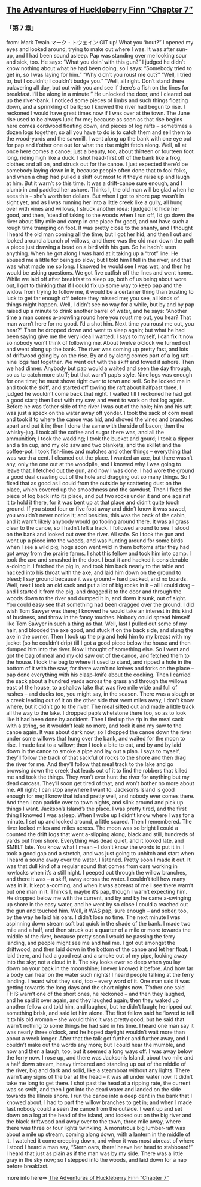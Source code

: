 ## [The Adventures of Huckleberry Finn “Chapter 7”](https://www.beanreading.com/ja/article/773?source=github )  
###  「第 7 章」 
  from:  Mark Twain マーク・トウェイン 
GIT up! What you ‘bout?”
I opened my eyes and looked around, trying to make out where I was. It was after sun-up, and I had been sound asleep. Pap was standing over me looking sour and sick, too. He says:
“What you doin’ with this gun?”
I judged he didn’t know nothing about what he had been doing, so I says:
“Somebody tried to get in, so I was laying for him.”
“Why didn’t you roust me out?”
“Well, I tried to, but I couldn’t; I couldn’t budge you.”
“Well, all right. Don’t stand there palavering all day, but out with you and see if there’s a fish on the lines for breakfast. I’ll be along in a minute.”
He unlocked the door, and I cleared out up the river-bank. I noticed some pieces of limbs and such things floating down, and a sprinkling of bark; so I knowed the river had begun to rise. I reckoned I would have great times now if I was over at the town. The June rise used to be always luck for me; because as soon as that rise begins here comes cordwood floating down, and pieces of log rafts – sometimes a dozen logs together; so all you have to do is to catch them and sell them to the wood-yards and the sawmill.
I went along up the bank with one eye out for pap and t’other one out for what the rise might fetch along. Well, all at once here comes a canoe; just a beauty, too, about thirteen or fourteen foot long, riding high like a duck. I shot head-first off of the bank like a frog, clothes and all on, and struck out for the canoe. I just expected there’d be somebody laying down in it, because people often done that to fool folks, and when a chap had pulled a skiff out most to it they’d raise up and laugh at him. But it warn’t so this time. It was a drift-canoe sure enough, and I clumb in and paddled her ashore. Thinks I, the old man will be glad when he sees this – she’s worth ten dollars. But when I got to shore pap wasn’t in sight yet, and as I was running her into a little creek like a gully, all hung over with vines and willows, I struck another idea: I judged I’d hide her good, and then, ‘stead of taking to the woods when I run off, I’d go down the river about fifty mile and camp in one place for good, and not have such a rough time tramping on foot.
It was pretty close to the shanty, and I thought I heard the old man coming all the time; but I got her hid; and then I out and looked around a bunch of willows, and there was the old man down the path a piece just drawing a bead on a bird with his gun. So he hadn’t seen anything.
When he got along I was hard at it taking up a “trot” line. He abused me a little for being so slow; but I told him I fell in the river, and that was what made me so long. I knowed he would see I was wet, and then he would be asking questions. We got five catfish off the lines and went home.
While we laid off after breakfast to sleep up, both of us being about wore out, I got to thinking that if I could fix up some way to keep pap and the widow from trying to follow me, it would be a certainer thing than trusting to luck to get far enough off before they missed me; you see, all kinds of things might happen. Well, I didn’t see no way for a while, but by and by pap raised up a minute to drink another barrel of water, and he says:
“Another time a man comes a-prowling round here you roust me out, you hear? That man warn’t here for no good. I’d a shot him. Next time you roust me out, you hear?”
Then he dropped down and went to sleep again; but what he had been saying give me the very idea I wanted. I says to myself, I can fix it now so nobody won’t think of following me.
About twelve o’clock we turned out and went along up the bank. The river was coming up pretty fast, and lots of driftwood going by on the rise. By and by along comes part of a log raft – nine logs fast together. We went out with the skiff and towed it ashore. Then we had dinner. Anybody but pap would a waited and seen the day through, so as to catch more stuff; but that warn’t pap’s style. Nine logs was enough for one time; he must shove right over to town and sell. So he locked me in and took the skiff, and started off towing the raft about halfpast three. I judged he wouldn’t come back that night. I waited till I reckoned he had got a good start; then I out with my saw, and went to work on that log again. Before he was t’other side of the river I was out of the hole; him and his raft was just a speck on the water away off yonder.
I took the sack of corn meal and took it to where the canoe was hid, and shoved the vines and branches apart and put it in; then I done the same with the side of bacon; then the whisky-jug. I took all the coffee and sugar there was, and all the ammunition; I took the wadding; I took the bucket and gourd; I took a dipper and a tin cup, and my old saw and two blankets, and the skillet and the coffee-pot. I took fish-lines and matches and other things – everything that was worth a cent. I cleaned out the place. I wanted an axe, but there wasn’t any, only the one out at the woodpile, and I knowed why I was going to leave that. I fetched out the gun, and now I was done.
I had wore the ground a good deal crawling out of the hole and dragging out so many things. So I fixed that as good as I could from the outside by scattering dust on the place, which covered up the smoothness and the sawdust. Then I fixed the piece of log back into its place, and put two rocks under it and one against it to hold it there, for it was bent up at that place and didn’t quite touch ground. If you stood four or five foot away and didn’t know it was sawed, you wouldn’t never notice it; and besides, this was the back of the cabin, and it warn’t likely anybody would go fooling around there.
It was all grass clear to the canoe, so I hadn’t left a track. I followed around to see. I stood on the bank and looked out over the river. All safe. So I took the gun and went up a piece into the woods, and was hunting around for some birds when I see a wild pig; hogs soon went wild in them bottoms after they had got away from the prairie farms. I shot this fellow and took him into camp.
I took the axe and smashed in the door. I beat it and hacked it considerable a-doing it. I fetched the pig in, and took him back nearly to the table and hacked into his throat with the axe, and laid him down on the ground to bleed; I say ground because it was ground – hard packed, and no boards. Well, next I took an old sack and put a lot of big rocks in it – all I could drag – and I started it from the pig, and dragged it to the door and through the woods down to the river and dumped it in, and down it sunk, out of sight. You could easy see that something had been dragged over the ground. I did wish Tom Sawyer was there; I knowed he would take an interest in this kind of business, and throw in the fancy touches. Nobody could spread himself like Tom Sawyer in such a thing as that.
Well, last I pulled out some of my hair, and blooded the axe good, and stuck it on the back side, and slung the axe in the corner. Then I took up the pig and held him to my breast with my jacket (so he couldn’t drip) till I got a good piece below the house and then dumped him into the river. Now I thought of something else. So I went and got the bag of meal and my old saw out of the canoe, and fetched them to the house. I took the bag to where it used to stand, and ripped a hole in the bottom of it with the saw, for there warn’t no knives and forks on the place – pap done everything with his clasp-knife about the cooking. Then I carried the sack about a hundred yards across the grass and through the willows east of the house, to a shallow lake that was five mile wide and full of rushes – and ducks too, you might say, in the season. There was a slough or a creek leading out of it on the other side that went miles away, I don’t know where, but it didn’t go to the river. The meal sifted out and made a little track all the way to the lake. I dropped pap’s whetstone there too, so as to look like it had been done by accident. Then I tied up the rip in the meal sack with a string, so it wouldn’t leak no more, and took it and my saw to the canoe again.
It was about dark now; so I dropped the canoe down the river under some willows that hung over the bank, and waited for the moon to rise. I made fast to a willow; then I took a bite to eat, and by and by laid down in the canoe to smoke a pipe and lay out a plan. I says to myself, they’ll follow the track of that sackful of rocks to the shore and then drag the river for me. And they’ll follow that meal track to the lake and go browsing down the creek that leads out of it to find the robbers that killed me and took the things. They won’t ever hunt the river for anything but my dead carcass. They’ll soon get tired of that, and won’t bother no more about me. All right; I can stop anywhere I want to. Jackson’s Island is good enough for me; I know that island pretty well, and nobody ever comes there. And then I can paddle over to town nights, and slink around and pick up things I want. Jackson’s Island’s the place.
I was pretty tired, and the first thing I knowed I was asleep. When I woke up I didn’t know where I was for a minute. I set up and looked around, a little scared. Then I remembered. The river looked miles and miles across. The moon was so bright I could a counted the drift logs that went a-slipping along, black and still, hundreds of yards out from shore. Everything was dead quiet, and it looked late, and SMELT late. You know what I mean – I don’t know the words to put it in.
I took a good gap and a stretch, and was just going to unhitch and start when I heard a sound away over the water. I listened. Pretty soon I made it out. It was that dull kind of a regular sound that comes from oars working in rowlocks when it’s a still night. I peeped out through the willow branches, and there it was – a skiff, away across the water. I couldn’t tell how many was in it. It kept a-coming, and when it was abreast of me I see there warn’t but one man in it. Think’s I, maybe it’s pap, though I warn’t expecting him. He dropped below me with the current, and by and by he came a-swinging up shore in the easy water, and he went by so close I could a reached out the gun and touched him. Well, it WAS pap, sure enough – and sober, too, by the way he laid his oars.
I didn’t lose no time. The next minute I was aspinning down stream soft but quick in the shade of the bank. I made two mile and a half, and then struck out a quarter of a mile or more towards the middle of the river, because pretty soon I would be passing the ferry landing, and people might see me and hail me. I got out amongst the driftwood, and then laid down in the bottom of the canoe and let her float. I laid there, and had a good rest and a smoke out of my pipe, looking away into the sky; not a cloud in it. The sky looks ever so deep when you lay down on your back in the moonshine; I never knowed it before. And how far a body can hear on the water such nights! I heard people talking at the ferry landing. I heard what they said, too – every word of it. One man said it was getting towards the long days and the short nights now. T’other one said THIS warn’t one of the short ones, he reckoned – and then they laughed, and he said it over again, and they laughed again; then they waked up another fellow and told him, and laughed, but he didn’t laugh; he ripped out something brisk, and said let him alone. The first fellow said he ‘lowed to tell it to his old woman – she would think it was pretty good; but he said that warn’t nothing to some things he had said in his time. I heard one man say it was nearly three o’clock, and he hoped daylight wouldn’t wait more than about a week longer. After that the talk got further and further away, and I couldn’t make out the words any more; but I could hear the mumble, and now and then a laugh, too, but it seemed a long ways off.
I was away below the ferry now. I rose up, and there was Jackson’s Island, about two mile and a half down stream, heavy timbered and standing up out of the middle of the river, big and dark and solid, like a steamboat without any lights. There warn’t any signs of the bar at the head – it was all under water now.
It didn’t take me long to get there. I shot past the head at a ripping rate, the current was so swift, and then I got into the dead water and landed on the side towards the Illinois shore. I run the canoe into a deep dent in the bank that I knowed about; I had to part the willow branches to get in; and when I made fast nobody could a seen the canoe from the outside.
I went up and set down on a log at the head of the island, and looked out on the big river and the black driftwood and away over to the town, three mile away, where there was three or four lights twinkling. A monstrous big lumber-raft was about a mile up stream, coming along down, with a lantern in the middle of it. I watched it come creeping down, and when it was most abreast of where I stood I heard a man say, “Stern oars, there! heave her head to stabboard!” I heard that just as plain as if the man was by my side.
There was a little gray in the sky now; so I stepped into the woods, and laid down for a nap before breakfast.


more info here=>   [The Adventures of Huckleberry Finn “Chapter 7”](https://www.beanreading.com/ja/article/773?source=github ) 
